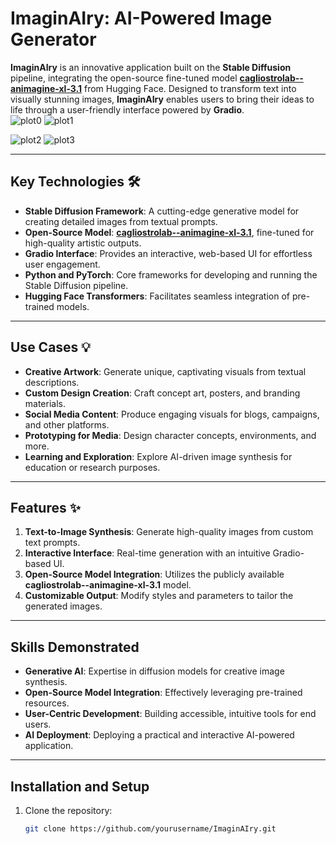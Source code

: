 # ImaginAIry: AI-Powered Image Generator  

**ImaginAIry** is an innovative application built on the **Stable Diffusion** pipeline, integrating the open-source fine-tuned model **[cagliostrolab--animagine-xl-3.1](https://huggingface.co/cagliostrolab/animagine-xl-3.1)** from Hugging Face. Designed to transform text into visually stunning images, **ImaginAIry** enables users to bring their ideas to life through a user-friendly interface powered by **Gradio**.  
![plot0](https://github.com/user-attachments/assets/3978ca50-3ae6-4393-b1d9-ec6004aab669) ![plot1](https://github.com/user-attachments/assets/2d8356bd-acc4-47fb-bab6-2b3eef1e14f7)

![plot2](https://github.com/user-attachments/assets/676c8d52-7bd6-4518-b7b7-25e729284af6) ![plot3](https://github.com/user-attachments/assets/e399dcfc-3906-400a-a3d9-2d5b5856cc97)




---

## Key Technologies 🛠️  

- **Stable Diffusion Framework**: A cutting-edge generative model for creating detailed images from textual prompts.  
- **Open-Source Model**: **[cagliostrolab--animagine-xl-3.1](https://huggingface.co/cagliostrolab/animagine-xl-3.1)**, fine-tuned for high-quality artistic outputs.  
- **Gradio Interface**: Provides an interactive, web-based UI for effortless user engagement.  
- **Python and PyTorch**: Core frameworks for developing and running the Stable Diffusion pipeline.  
- **Hugging Face Transformers**: Facilitates seamless integration of pre-trained models.  

---

## Use Cases 💡  

- **Creative Artwork**: Generate unique, captivating visuals from textual descriptions.  
- **Custom Design Creation**: Craft concept art, posters, and branding materials.  
- **Social Media Content**: Produce engaging visuals for blogs, campaigns, and other platforms.  
- **Prototyping for Media**: Design character concepts, environments, and more.  
- **Learning and Exploration**: Explore AI-driven image synthesis for education or research purposes.  

---

## Features ✨  

1. **Text-to-Image Synthesis**: Generate high-quality images from custom text prompts.  
2. **Interactive Interface**: Real-time generation with an intuitive Gradio-based UI.  
3. **Open-Source Model Integration**: Utilizes the publicly available **cagliostrolab--animagine-xl-3.1** model.  
4. **Customizable Output**: Modify styles and parameters to tailor the generated images.  

---

## Skills Demonstrated  

- **Generative AI**: Expertise in diffusion models for creative image synthesis.  
- **Open-Source Model Integration**: Effectively leveraging pre-trained resources.  
- **User-Centric Development**: Building accessible, intuitive tools for end users.  
- **AI Deployment**: Deploying a practical and interactive AI-powered application.  

---

## Installation and Setup  

1. Clone the repository:  
   ```bash  
   git clone https://github.com/yourusername/ImaginAIry.git  

